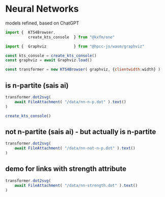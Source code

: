 # Neural Networks
  
models refined, based on ChatGPT

```js
import {  KTS4Browser,
          create_kts_console  } from "@kxfm/one"

import {  Graphviz            } from "@hpcc-js/wasm/graphviz"

const kts_console = create_kts_console()
const graphviz = await Graphviz.load()
```

```js
const transformer = new KTS4Browser( graphviz, {clientwidth:width} )
```

<div class="card">

## is n-partite (sais ai)

```js 
transformer.dot2svg(
    await FileAttachment( "/data/nn-n-p.dot" ).text()
)
```
</div>

```js
create_kts_console()
```

<div class="card">

## not n-partite (sais ai) - but actually is n-partite

```js 
transformer.dot2svg(
    await FileAttachment( "/data/nn-not-n-p.dot" ).text()
)
```
</div>

<div class="card">

## demo for links with strength attribute

```js 
transformer.dot2svg(
    await FileAttachment( "/data/nn-strength.dot" ).text()
)
```
</div>

<link rel="stylesheet" href="/lib/graph.css" />
<script src="/lib/graph.js"></script>
